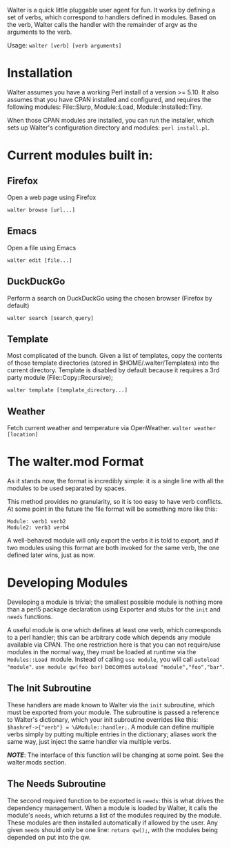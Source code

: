 Walter is a quick little pluggable user agent for fun. It works by defining a set of verbs, which correspond to handlers defined in modules. Based on the verb, Walter calls the handler with the remainder of argv as the arguments to the verb.

Usage: `walter [verb] [verb arguments]`

# Installation
Walter assumes you have a working Perl install of a version >= 5.10. It also assumes that you have CPAN installed and configured, and requires the following modules: File::Slurp, Module::Load, Module::Installed::Tiny.

When those CPAN modules are installed, you can run the installer, which sets up Walter's configuration directory and modules: `perl install.pl`.

# Current modules built in:
## Firefox
Open a web page using Firefox

`walter browse [url...]`

## Emacs
Open a file using Emacs

`walter edit [file...]`

## DuckDuckGo
Perform a search on DuckDuckGo using the chosen browser (Firefox by default)

`walter search [search_query]`

## Template
Most complicated of the bunch. Given a list of templates, copy the contents of those template directories (stored in $HOME/.walter/Templates) into the current directory. Template is disabled by default because it requires a 3rd party module (File::Copy::Recursive);

`walter template [template_directory...]`

## Weather
Fetch current weather and temperature via OpenWeather.
`walter weather [location]`

# The walter.mod Format
As it stands now, the format is incredibly simple: it is a single line with all the modules to be used separated by spaces.

This method provides no granularity, so it is too easy to have verb conflicts. At some point in the future the file format will be something more like this:
```
Module: verb1 verb2
Module2: verb3 verb4
```

A well-behaved module will only export the verbs it is told to export, and if two modules using this format are both invoked for the same verb, the one defined later wins, just as now.

# Developing Modules
Developing a module is trivial; the smallest possible module is nothing more than a perl5 package declaration using Exporter and stubs for the `init` and `needs` functions.

A useful module is one which defines at least one verb, which corresponds to a perl handler; this can be arbitrary code which depends any module available via CPAN. The one restriction here is that you can not require/use modules in the normal way, they must be loaded at runtime via the `Modules::Load `module. Instead of calling `use module`, you will call `autoload "module"`. `use module qw(foo bar)` becomes `autoload "module","foo","bar"`.

## The Init Subroutine
These handlers are made known to Walter via the `init` subroutine, which must be exported from your module. The subroutine is passed a reference to Walter's dictionary, which your init subroutine overrides like this: `$hashref->{"verb"} = \&Module::handler;`. A module can define multiple verbs simply by putting multiple entries in the dictionary; aliases work the same way, just inject the same handler via multiple verbs.

***NOTE***: The interface of this function will be changing at some point. See the walter.mods section.

## The Needs Subroutine
The second required function to be exported is `needs`: this is what drives the dependency management. When a module is loaded by Walter, it calls the module's `needs`, which returns a list of the modules required by the module. These modules are then installed automatically if allowed by the user. Any given `needs` should only be one line: `return qw();`, with the modules being depended on put into the qw.